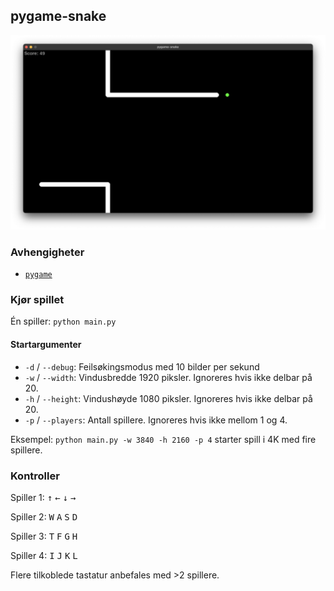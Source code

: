 ## pygame-snake

![forhåndsvisning](media/demo.png)

### Avhengigheter
- [`pygame`](https://www.pygame.org/wiki/GettingStarted)

### Kjør spillet
Én spiller: `python main.py`

#### Startargumenter
- `-d` / `--debug`: Feilsøkingsmodus med 10 bilder per sekund
- `-w` / `--width`: Vindusbredde 1920 piksler. Ignoreres hvis ikke delbar på 20.
- `-h` / `--height`: Vindushøyde 1080 piksler. Ignoreres hvis ikke delbar på 20.
- `-p` / `--players`: Antall spillere. Ignoreres hvis ikke mellom 1 og 4.

Eksempel: `python main.py -w 3840 -h 2160 -p 4` starter spill i 4K med fire spillere.

### Kontroller
Spiller 1: <kbd>↑</kbd>  <kbd>←</kbd>  <kbd>↓</kbd>  <kbd>→</kbd>

Spiller 2: <kbd>W</kbd>  <kbd>A</kbd>  <kbd>S</kbd>  <kbd>D</kbd>

Spiller 3: <kbd>T</kbd>  <kbd>F</kbd>  <kbd>G</kbd>  <kbd>H</kbd>

Spiller 4: <kbd>I</kbd>  <kbd>J</kbd>  <kbd>K</kbd>  <kbd>L</kbd>

Flere tilkoblede tastatur anbefales med >2 spillere.

